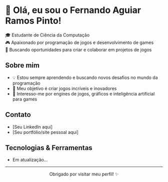 # 👋 Olá, eu sou o Fernando Aguiar Ramos Pinto!

🎓 Estudante de Ciência da Computação  
🎮 Apaixonado por programação de jogos e desenvolvimento de games  
🚀 Buscando oportunidades para criar e colaborar em projetos de jogos

## Sobre mim

- 💡 Estou sempre aprendendo e buscando novos desafios no mundo da programação
- 🎯 Meu objetivo é criar jogos incríveis e inovadores
- 👾 Interesso-me por engines de jogos, gráficos e inteligência artificial para games

## Contato

- [Seu LinkedIn aqui]
- [Seu portfólio/site pessoal aqui]

## Tecnologias & Ferramentas

- Em atualização...

---

<div align="center">
  Obrigado por visitar meu perfil! ✨
</div>
